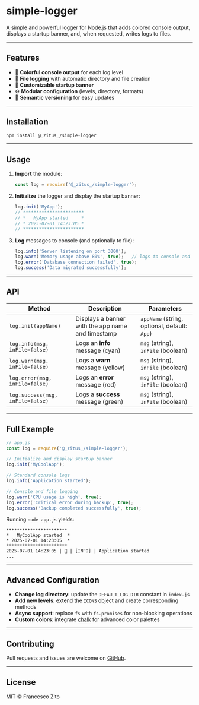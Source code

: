 # simple-logger

A simple and powerful logger for Node.js that adds colored console output, displays a startup banner, and, when requested, writes logs to files.

---

## Features

- 🌈 **Colorful console output** for each log level
- 📝 **File logging** with automatic directory and file creation
- 🚀 **Customizable startup banner**
- ⚙️ **Modular configuration** (levels, directory, formats)
- 🔄 **Semantic versioning** for easy updates

---

## Installation

```bash
npm install @_zitus_/simple-logger
```

---

## Usage

1. **Import** the module:

   ```js
   const log = require('@_zitus_/simple-logger');
   ```

2. **Initialize** the logger and display the startup banner:

   ```js
   log.init('MyApp');
   // ***********************
   // *   MyApp started     *
   // * 2025-07-01 14:23:05 *
   // ***********************
   ```

3. **Log** messages to console (and optionally to file):

   ```js
   log.info('Server listening on port 3000');
   log.warn('Memory usage above 80%', true);   // logs to console and logs/application_warn.log
   log.error('Database connection failed', true);
   log.success('Data migrated successfully');
   ```

---

## API

| Method                             | Description                                         | Parameters                                    |
|------------------------------------|-----------------------------------------------------|-----------------------------------------------|
| `log.init(appName)`                | Displays a banner with the app name and timestamp   | `appName` (string, optional, default: `App`)  |
| `log.info(msg, inFile=false)`      | Logs an **info** message (cyan)                     | `msg` (string), `inFile` (boolean)            |
| `log.warn(msg, inFile=false)`      | Logs a **warn** message (yellow)                    | `msg` (string), `inFile` (boolean)            |
| `log.error(msg, inFile=false)`     | Logs an **error** message (red)                     | `msg` (string), `inFile` (boolean)            |
| `log.success(msg, inFile=false)`   | Logs a **success** message (green)                  | `msg` (string), `inFile` (boolean)            |

---

## Full Example

```js
// app.js
const log = require('@_zitus_/simple-logger');

// Initialize and display startup banner
log.init('MyCoolApp');

// Standard console logs
log.info('Application started');

// Console and file logging
log.warn('CPU usage is high', true);
log.error('Critical error during backup', true);
log.success('Backup completed successfully', true);
```

Running `node app.js` yields:

```
***********************
*   MyCoolApp started  *
* 2025-07-01 14:23:05  *
***********************
2025-07-01 14:23:05 | 🚀 | [INFO] | Application started
...
```

---

## Advanced Configuration

- **Change log directory**: update the `DEFAULT_LOG_DIR` constant in `index.js`
- **Add new levels**: extend the `ICONS` object and create corresponding methods
- **Async support**: replace `fs` with `fs.promises` for non-blocking operations
- **Custom colors**: integrate [chalk](https://www.npmjs.com/package/chalk) for advanced color palettes

---

## Contributing

Pull requests and issues are welcome on [GitHub](https://github.com/_zitus_/simple-logger).

---

## License

MIT © Francesco Zito
